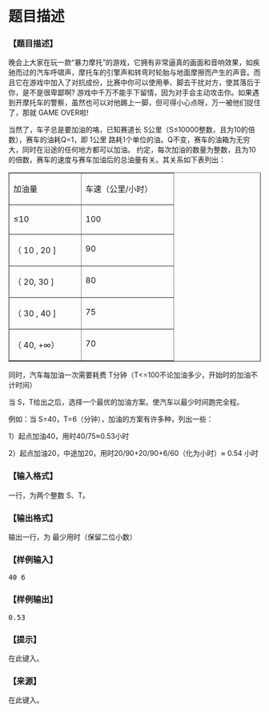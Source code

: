 # 题目描述


<h3>
【题目描述】
</h3>
<p>
晚会上大家在玩一款“暴力摩托”的游戏，它拥有非常逼真的画面和音响效果，如疾驰而过的汽车呼啸声，摩托车的引擎声和转弯时轮胎与地面摩擦而产生的声音。而且它在游戏中加入了对抗成份，比赛中你可以使用拳、脚去干扰对方，使其落后于你，是不是很卑鄙啊? 游戏中千万不能手下留情，因为对手会主动攻击你。如果遇到开摩托车的警察，虽然也可以对他踢上一脚，但可得小心点呀，万一被他们捉住了，那就 GAME OVER啦!
</p>
<p>
当然了，车子总是要加油的咯，已知赛道长 S公里（S≤10000整数，且为10的倍数），赛车的油耗Q=1，即 1公里 路耗1个单位的油。Q不变，赛车的油箱为无穷大，同时在沿途的任何地方都可以加油。 约定，每次加油的数量为整数，且为10的倍数，赛车的速度与赛车加油后的总油量有关。其关系如下表列出：
</p>
<p>
</p><table border="1" cellpadding="0" cellspacing="0">
<tbody>
<tr>
<td valign="top" width="127">
<p>
加油量
</p>
</td>
<td valign="top" width="168">
<p>
车速（公里/小时）
</p>
</td>
</tr>
<tr>
<td valign="top" width="127">
<p>
≤10
</p>
</td>
<td valign="top" width="168">
<p>
100
</p>
</td>
</tr>
<tr>
<td valign="top" width="127">
<p>
（ 10 , 20 ]
</p>
</td>
<td valign="top" width="168">
<p>
90
</p>
</td>
</tr>
<tr>
<td valign="top" width="127">
<p>
（ 20, 30 ]
</p>
</td>
<td valign="top" width="168">
<p>
80
</p>
</td>
</tr>
<tr>
<td valign="top" width="127">
<p>
（ 30 , 40 ]
</p>
</td>
<td valign="top" width="168">
<p>
75
</p>
</td>
</tr>
<tr>
<td valign="top" width="127">
<p>
（ 40, +∞）
</p>
</td>
<td valign="top" width="168">
<p>
70
</p>
</td>
</tr>
</tbody>
</table>
<p></p>
<p>
同时，汽车每加油一次需要耗费 T分钟（T&lt;=100不论加油多少，开始时的加油不计时间）
</p>
<p>
当 S，T给出之后，选择一个最优的加油方案。使汽车以最少时间跑完全程。
</p>
<p>
例如：当 S=40，T=6（分钟），加油的方案有许多种，列出一些：
</p>
<p>
1）起点加油40，用时40/75≈0.53小时
</p>
<p>
2）起点加油20，中途加20，用时20/90+20/90+6/60（化为小时）≈ 0.54 小时
</p>
<h3>
【输入格式】
</h3>
<p>
一行，为两个整数 S、T。
</p>
<h3>
【输出格式】
</h3>
<p>
输出一行，为 最少用时（保留二位小数）
</p>
<h3>
【样例输入】
</h3>
<pre>40 6 </pre>
<h3>
【样例输出】
</h3>
<pre>0.53 </pre>
<h3>
【提示】
</h3>
<p>
在此键入。
</p>
<h3>
【来源】
</h3>
<p>
在此键入。
</p>
